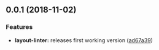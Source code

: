 <a name="0.0.1"></a>
## 0.0.1 (2018-11-02)


### Features

* **layout-linter:** releases first working version ([ad67a39](https://github.com/peopledoc/layout-linter/commit/ad67a39))
